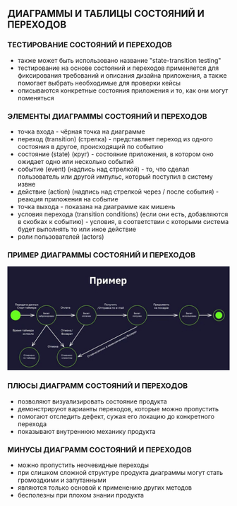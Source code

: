 ## ДИАГРАММЫ И ТАБЛИЦЫ СОСТОЯНИЙ И ПЕРЕХОДОВ

### ТЕСТИРОВАНИЕ СОСТОЯНИЙ И ПЕРЕХОДОВ
* также может быть использовано название "state-transition testing"
* тестирование на основе состояний и переходов применяется для фиксирования требований и описания дизайна приложения, а также помогает выбрать необходимые для проверки кейсы
* описываются конкретные состояния приложения и то, как они могут поменяться

### ЭЛЕМЕНТЫ ДИАГРАММЫ СОСТОЯНИЙ И ПЕРЕХОДОВ
* точка входа - чёрная точка на диаграмме
* переход (transition) (стрелка) - представляет переход из одного состояния в другое, происходящий по событию
* состояние (state) (круг) - состояние приложения, в котором оно ожидает одно или несколько событий
* событие (event) (надпись над стрелкой) - то, что сделал пользователь или другой импульс, который поступил в систему извне
* действие (action) (надпись над стрелкой через / после события) - реакция приложения на событие
* точка выхода - показана на диаграмме как мишень
* условия перехода (transition conditions) (если они есть, добавляются в скобках к событию) - условия, в соответствии с которыми система будет выполнять то или иное действие
* роли пользователей (actors)

### ПРИМЕР ДИАГРАММЫ СОСТОЯНИЙ И ПЕРЕХОДОВ
![Пример диаграммы состояний и переходов](img/state_transition_testing.jpg)

### ПЛЮСЫ ДИАГРАММ СОСТОЯНИЙ И ПЕРЕХОДОВ
* позволяют визуализировать состояние продукта
* демонстрируют варианты переходов, которые можно пропустить
* помогают отследить дефект, сужая его локацию до конкретного перехода
* показывают внутреннюю механику продукта

### МИНУСЫ ДИАГРАММ СОСТОЯНИЙ И ПЕРЕХОДОВ
* можно пропустить неочевидные переходы
* при слишком сложной структуре продукта диаграммы могут стать громоздкими и запутанными
* являются только основой к применению других методов
* бесполезны при плохом знании продукта
